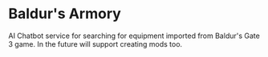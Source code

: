 # Baldur's Armory

AI Chatbot service for searching for equipment imported from Baldur's Gate 3 game.  In the future will support creating mods too.
